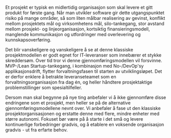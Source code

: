 Et prosjekt er typisk en midlertidig organisasjon som skal levere et gitt produkt for første gang. Når man utvikler software gir dette utgangspunktet risiko på mange områder, så som liten målbar realisering av gevinst, konflikt mellom prosjektets mål og virksomhetens mål, silo-tankegang, stor avstand mellom prosjekt- og linjeorganisasjon, kortsiktig finansieringsmodell, manglende kommunikasjon og utfordringer med overlevering og kunnskapsoverføring.

Det blir vanskeligere og vanskeligere å se at denne klassiske prosjektmodellen er godt egnet for IT-leveranser som innebærer et stykke skreddersøm. Over tid tror vi denne gjennomføringsmodellen vil forsvinne. MVP-/Lean Startup-tankegang, i kombinasjon med No-/DevOp'sy applikasjonsdrift, flytter forvaltningsfasen til starten av utviklingsløpet. Det er derfor enklere å betrakte leveranseteamet som en forvaltningsorganisasjon fra dag én, og heller håndtere prosjektaktige problemstillinger som spesialtilfeller.

Dersom man skal begynne på nye ting anbefaler vi å ikke gjennomføre disse endringene som et prosjekt, men heller se på de alternative gjennomføringsmodellene nevnt over. Vi anbefaler å fase ut den klassiske prosjektorganisasjonen og erstatte denne med flere, mindre enheter med større autonomi. Fokuset bør være på å starte i det små og levere kontinuerlige forbedringer gradvis, og å etablere en voksende organisasjon gradvis - ut fra erfarte behov. 